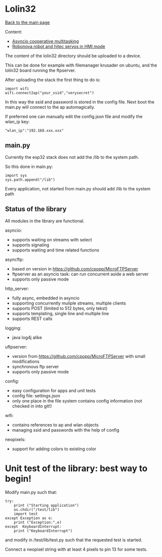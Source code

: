 # Lolin32

[Back to the main page](../readme.md)

Content:
* [Asyncio cooperative multitasking](asyncio.md)
* [Robonova robot and hitec servos in HMI mode](robonova.md)

The content of the lolin32 directory should be uploaded to a device.

This can be done for example with filemanager krusader on ubuntu, and the lolin32 board running the ftpserver.

After uploading the stack the first thing to do is:

	import wifi
	wifi.connect2ap("your_ssid","verysecret")

In this way the ssid and password is stored in the config file.
Next boot the main.py will connect to the ap automagically.

If preferred one can manually edit the config.json file and modify the wlan_ip key:

	"wlan_ip":"192.168.xxx.xxx"	

## main.py


Currently the esp32 stack does not add the /lib to the system 
path.

So this done in main.py:

	import sys
	sys.path.append("/lib")


Every application, not started from main.py should add /lib to the system path 


## Status of the library

All modules in the library are functional.

asyncio:
* supports waiting on streams with select
* supports signaling
* supports waiting and time related functions

asyncftp:
* based on version in https://github.com/cpopp/MicroFTPServer
* ftpserver as an asyncio task: can run concurrent aside a web server
* supports only passive mode

http_server:
* fully async, embedded in asyncio
* supporting concurrently muliple streams, multiple clients
* supports POST (limited to 512 bytes, only tekst)
* supports templating, single line and multiple line 
* supports REST calls

logging:
* java log4j alike

uftpserver:
* version from https://github.com/cpopp/MicroFTPServer with small modifications
* synchronous ftp server
* supports only passive mode

config:
* easy configuration for apps and unit tests
* config file: settings.json
* only one place in the file system contains config information (not checked in into git!)

wifi:
* contains references to ap and wlan objects
* managing ssid and passwords with the help of config

neopixels:
* support for adding colors to existing color


# Unit test of the library: best way to begin!

Modify main.py such that:

	try:
	    print ("Starting application")
	    os.chdir("/test/lib")
	    import test
	except Exception as e:
	    print ("Exception:",e)
	except  KeyboardInterrupt:
	    print ("KeyboardInterrupt")

and modify in /test/lib/test.py such that the requested test is started.

Connect a neopixel string with at least 4 pixels to pin 13 for some tests.	    

